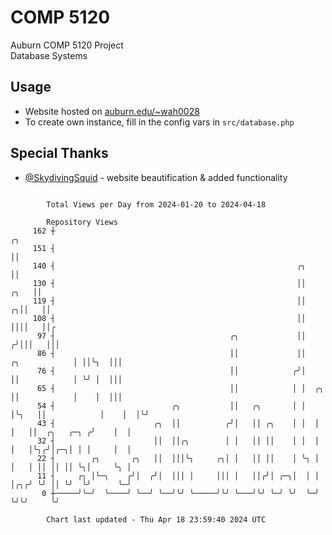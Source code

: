 # COMP 5120
Auburn COMP 5120 Project  
Database Systems

## Usage
- Website hosted on [auburn.edu/~wah0028](https://webhome.auburn.edu/~wah0028/)
- To create own instance, fill in the config vars in `src/database.php`

## Special Thanks
- [@SkydivingSquid](https://github.com/SkydivingSquid) - website beautification & added functionality

```

        Total Views per Day from 2024-01-20 to 2024-04-18

        Repository Views
     162 ┼                                                                                      ╭╮
     151 ┤                                                                                      ││
     140 ┤                                                      ╭╮                              ││
     130 ┤                                                      ││                         ╭╮   ││
     119 ┤                                                      ││                       ╭╮││   ││
     108 ┤                                                      ││                       ││││   ││╭
      97 ┤                                       ╭╮             ││                      ╭╯│││   │││
      86 ┤                                       ││             ││        ╭╮            │ ││╰╮  │││
      76 ┤                                       ││            ╭╯│        ││            │ ╰╯ │  │││
      65 ┤                                       ││            │ │  ╭╮    ││            │    │  │││
      54 ┤                          ╭╮           ││   ╭╮       │ │  │╰╮   ││            │    │  │╰╯
      43 ┤                      ╭╮  ││          ╭╯│   ││ ╭╮    │ │  │ │   ││  ╭╮   ╭─╮ ╭╯    │  │
      32 ┤                      ││  ││╭╮        │ │   ││ ││    │ │  │ │   │╰╮╭╯│╭─╮│ │ │     │  │
      22 ┤        ╭╮       ╭╮   ││  │││╰╮     ╭╮│ │   ││ ││    │ ╰╮ │ │   │ ││ ││ ││ ╰╮│     ╰╮ │
      11 ┤     ╭╮ │╰─╮    ╭╯│  ╭╯│  │││ │     │││ │   ││╭╯│ ╭─╮│  │ │ │╭╮╭╯ ╰╯ ││ ╰╯  ╰╯      ╰─╯
       0 ┼─────╯╰─╯  ╰────╯ ╰──╯ ╰──╯╰╯ ╰─────╯╰╯ ╰───╯╰╯ ╰─╯ ╰╯  ╰─╯ ╰╯╰╯     ╰╯

        Chart last updated - Thu Apr 18 23:59:40 2024 UTC
        
```
